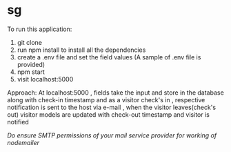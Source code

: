 # sg

To run this application:

1. git clone
2.  run npm install to install all the dependencies
3. create a .env file and set the field values (A sample of .env file is provided)
4. npm start
5. visit localhost:5000



Approach:
 At localhost:5000 ,  fields take the input and store in the database along with check-in timestamp and as a visitor check's in , respective notification is sent to the host via e-mail , when the visitor leaves(check's out) visitor models are updated with check-out timestamp and visitor is notified   
 
 *Do ensure SMTP permissions of your mail service provider for working of nodemailer*
